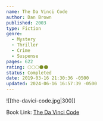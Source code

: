 ```yaml
---
name: The Da Vinci Code
author: Dan Brown
published: 2003
type: Fiction
genre:
  - Mystery
  - Thriller
  - Crime
  - Suspense
pages: 622
rating: 🌕🌕🌕🌑🌑
status: Completed
date: 2019-03-16 21:30:36 -0500
updated: 2024-06-16 16:57:39 -0500
---
```


![[the-davici-code.jpg|300]]

Book Link: [The Da Vinci Code](https://www.goodreads.com/book/show/968.The_Da_Vinci_Code)
